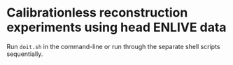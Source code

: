 # Calibrationless reconstruction experiments using head ENLIVE data

Run `doit.sh` in the command-line or run through the separate shell scripts sequentially.
